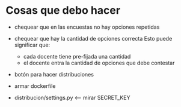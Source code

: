 Cosas que debo hacer
====================

* chequear que en las encuestas no hay opciones repetidas
* chequear que hay la cantidad de opciones correcta
  Esto puede significar que:
    - cada docente tiene pre-fijada una cantidad
    - el docente entra la cantidad de opciones que debe contestar

* botón para hacer distribuciones
* armar dockerfile
* distribucion/settings.py <-- mirar SECRET_KEY
